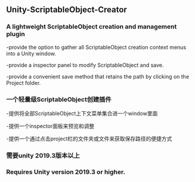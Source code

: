 ## Unity-ScriptableObject-Creator

### A lightweight ScriptableObject creation and management plugin

-provide the option to gather all ScriptableObject creation context menus into a Unity window.

-provide a inspector panel to modify ScriptableObject and save.

-provide a convenient save method that retains the path by clicking on the Project folder.

### 一个轻量级ScriptableObject创建插件

-提供将全部ScriptableObject上下文菜单集合进一个window里面

-提供一个inspector面板来预览和调整

-提供一个通过点击project栏的文件夹或文件来获取保存路径的便捷方式


### 需要unity 2019.3版本以上
### Requires Unity version 2019.3 or higher.
